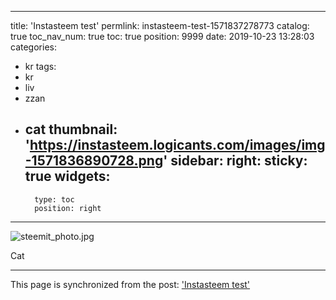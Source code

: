 
---
title: 'Instasteem test'
permlink: instasteem-test-1571837278773
catalog: true
toc_nav_num: true
toc: true
position: 9999
date: 2019-10-23 13:28:03
categories:
- kr
tags:
- kr
- liv
- zzan
- cat
thumbnail: 'https://instasteem.logicants.com/images/img-1571836890728.png'
sidebar:
    right:
        sticky: true
widgets:
    -
        type: toc
        position: right
---


![steemit_photo.jpg](https://instasteem.logicants.com/images/img-1571836890728.png)

Cat

- - -

This page is synchronized from the post: ['Instasteem test'](https://steemit.com/@kingbit/instasteem-test-1571837278773)
